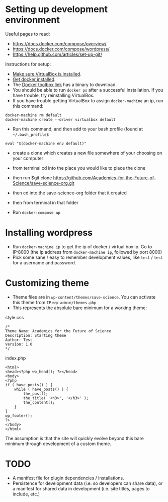 # Setting up development environment

Useful pages to read:
- https://docs.docker.com/compose/overview/
- https://docs.docker.com/compose/wordpress/
- https://help.github.com/articles/set-up-git/

Instructions for setup:

- [Make sure VirtualBox is installed](https://www.virtualbox.org/).
- [Get docker installed](https://docs.docker.com/engine/installation/).
- The [Docker toolbox link](https://www.docker.com/products/docker-toolbox) has a binary to download.
- You should be able to run `docker ps` after a successful installation. If you have trouble, try reinstalling VirtualBox. 
- If you have trouble getting VirtualBox to assign `docker-machine` an ip, run this command:
```
docker-machine rm default
docker-machine create --driver virtualbox default
```
- Run this command, and then add to your bash profile (found at `~/.bash_profile`): 
```
eval "$(docker-machine env default)"
```
- create a clone which creates a new file somewhere of your choosing on your computer
- from terminal cd into the place you would like to place the clone
- then run $git clone https://github.com/Academics-for-the-Future-of-Science/save-science-org.git
- then cd into the save-science-org folder that it created
- then from terminal in that folder 

- Run `docker-compose up` 

# Installing wordpress

- Run `docker-machine ip` to get the ip of docker / virtual box ip. Go to IP:8000 (the ip address from `docker-machine ip`, followed by port 8000)
- Pick some sane / easy to remember development values, like `test` / `test` for a username and password.

# Customizing theme

- Theme files are in `wp-content/themes/save-science`. You can activate this theme from `IP:wp-admin/themes.php`
- This represents the absolute bare minimum for a working theme:

style.css
```
/*   
Theme Name: Academics for the Future of Science
Description: Starting theme
Author: Test
Version: 1.0
*/
```

index.php
```
<html>
<head><?php wp_head(); ?></head>
<body>
<?php
if ( have_posts() ) {
    while ( have_posts() ) {
        the_post();
        the_title( '<h3>', '</h3>' );
        the_content();
    }
}
wp_footer();
?>
</body>
</html>
```

The assumption is that the site will quickly evolve beyond this bare minimum through development of a custom theme.

# TODO

- A manifest file for plugin dependencies / installations.
- Persistence for development data (i.e. so developers can share data), or a manifest for shared data in development (i.e. site titles, pages to include, etc.)
